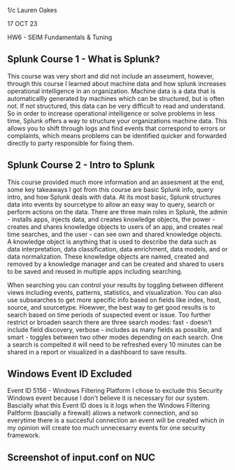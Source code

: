1/c Lauren Oakes 

17 OCT 23 

HW6 - SEIM Fundamentals & Tuning

## Splunk Course 1 - What is Splunk?
This course was very short and did not include an assesment, however, through this course I learned about machine data and how splunk increases operational intelligence in an organization. Machine data is a data that is automaticallly generated by machines which can be structured, but is often not. If not structured, this data can be very difficult to read and understand. So in order to increase operational intelligence or solve problems in less time, Splunk offers a way to structure your organizations machine data. This allows you to shift through logs and find events that correspond to errors or complaints, which means problems can be identified quicker and forwarded directly to party responsible for fixing them. 

## Splunk Course 2 - Intro to Splunk
  This course provided much more information and an assesment at the end, some key takeaways I got from this course are basic Splunk info, query intro, and how Splunk deals with data. At its most basic, Splunk structures data into events by sourcetype to allow an easy way to query, search or perform actions on the data. There are three main roles in Splunk, the admin - installs apps, injects data, and creates knowledge objects, the power - creates and shares knowledge objects to users of an app, and creates real time searches, and the user - can see own and shared knowledge objects. A knowledge object is anything that is used to describe the data such as data interpretation, data classification, data enrichment, data models, and or data normalization. These knowledge objects are named, created and removed by a knowledge manager and can be created and shared to users to be saved and reused in multiple apps including searching.

  When searching you can control your results by toggling between different views including events, patterns, statistics, and visualization. You can also use subsearches to get more specific info based on fields like index, host, source, and sourcetype. Hoewver, the best way to get good results is to search based on time periods of suspected event or issue. Too further restrict or broaden search there are three search modes: fast - doesn't include field discovery, verbose - includes as many fields as possible, and smart - toggles between two other modes depending on each search. One a search is compelted it will need to be refreshed every 10 minutes can be shared in a report or visualized in a dashboard to save results. 

## Windows Event ID Excluded 
  Event ID 5156 - Windows Filtering Platform
  I chose to exclude this Security Windows event because I don't believe it is necessary for our system. Bascially what this Event ID does is it logs when the Windows Filtering Paltform (bascially a firewall) allows a network connection, and so everytime there is a succesful connection an event will be created which in my opinion will create too much unnecesarry events for one security framework. 

## Screenshot of input.conf on NUC
